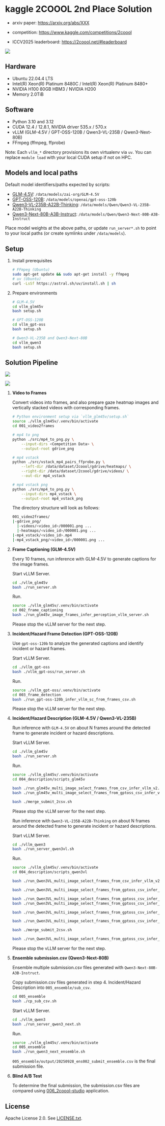 # kaggle 2COOOL 2nd Place Solution

- arxiv paper: https://arxiv.org/abs/XXX

- competition: https://www.kaggle.com/competitions/2coool

- ICCV2025 leaderboard: https://2coool.net/#leaderboard

![](./assets/ICCV_lb.png)

## Hardware

- Ubuntu 22.04.4 LTS
- Intel(R) Xeon(R) Platinum 8480C / Intel(R) Xeon(R) Platinum 8480+
- NVIDIA H100 80GB HBM3 / NVIDIA H200
- Memory 2.0TiB

## Software

- Python 3.10 and 3.12
- CUDA 12.4 / 12.8.1, NVIDIA driver 535.x / 570.x
- vLLM (GLM-4.5V / GPT-OSS-120B / Qwen3-VL-235B / Qwen3-Next-80B)
- FFmpeg (ffmpeg, ffprobe)

Note: Each `vllm_*` directory provisions its own virtualenv via `uv`. You can replace `module load` with your local CUDA setup if not on HPC.


## Models and local paths

Default model identifiers/paths expected by scripts:

- [GLM-4.5V](https://huggingface.co/zai-org/GLM-4.5V): `/data/models/zai-org/GLM-4.5V`
- [GPT-OSS-120B](https://huggingface.co/openai/gpt-oss-120b): `/data/models/openai/gpt-oss-120b`
- [Qwen3-VL-235B-A22B-Thinking](https://huggingface.co/Qwen/Qwen3-VL-235B-A22B-Thinking): `/data/models/Qwen/Qwen3-VL-235B-A22B-Thinking`
- [Qwen3-Next-80B-A3B-Instruct](https://huggingface.co/Qwen/Qwen3-Next-80B-A3B-Instruct): `/data/models/Qwen/Qwen3-Next-80B-A3B-Instruct`

Place model weights at the above paths, or update `run_server*.sh` to point to your local paths (or create symlinks under `/data/models`).


## Setup

1) Install prerequisites

    ```bash
    # FFmpeg (Ubuntu)
    sudo apt-get update && sudo apt-get install -y ffmpeg
    # uv (Ubuntu)
    curl -LsSf https://astral.sh/uv/install.sh | sh
    ```

2) Prepare environments

    ```bash
    # GLM-4.5V
    cd vllm_glm45v
    bash setup.sh

    # GPT-OSS-120B
    cd vllm_gpt-oss
    bash setup.sh

    # Qwen3-VL-235B and Qwen3-Next-80B
    cd vllm_qwen3
    bash setup.sh
    ```


## Solution Pipeline

![](./assets/fig1_2coool.png)

![](./assets/fig2_2coool.png)

1. **Video to Frames**

    Convert videos into frames, and also prepare gaze heatmap images and vertically stacked videos with corresponding frames.

    ```bash
    # Python environment setup via `vllm_glm45v/setup.sh`
    source ./vllm_glm45v/.venv/bin/activate
    cd 001_video2frames

    # mp4 to png
    python ./src/mp4_to_png.py \
        --input-dirs <Competition Data> \
        --output-root gdrive_png

    # mp4 vstack
    python ./src/vstack_mp4_pairs_ffprobe.py \
        --left-dir /data/dataset/2coool/gdrive/heatmaps/ \
        --right-dir /data/dataset/2coool/gdrive/videos/ \
        --out-dir mp4_vstack

    # mp4 vstack png
    python ./src/mp4_to_png.py \
        --input-dirs mp4_vstack \
        --output-root mp4_vstack_png
    ```

    The directory structure will look as follows:

    ```bash
    001_video2frames/
    |-gdrive_png/
      |-videos/<video_id>/000001.png ...
      |-heatmaps/<video_id>/000001.png ...
    |-mp4_vstack/<video_id>.mp4
    |-mp4_vstack_png/<video_id>/000001.png ...
    ```

2. **Frame Captioning (GLM-4.5V)**

    Every 10 frames, run inference with GLM-4.5V to generate captions for the image frames.

    Start vLLM Server.
    ```bash
    cd ./vllm_glm45v
    bash ./run_server.sh
    ```

    Run.
    ```bash
    source ./vllm_glm45v/.venv/bin/activate
    cd 002_frame_captioning
    bash ./run_glm45v_image_frames_infer_perception_vllm_server.sh
    ```

    Please stop the vLLM server for the next step.

3. **Incident/Hazard Frame Detection (GPT-OSS-120B)**

    Use `gpt-oss-120b` to analyze the generated captions and identify incident or hazard frames.

    Start vLLM Server.
    ```bash
    cd ./vllm_gpt-oss
    bash ./vllm_gpt-oss/run_server.sh
    ```

    Run.
    ```bash
    source ./vllm_gpt-oss/.venv/bin/activate
    cd 003_frame_detection
    bash ./run_gpt-oss-120b_infer_vllm_sc_from_frames_csv.sh
    ```

    Please stop the vLLM server for the next step.

4. **Incident/Hazard Description (GLM-4.5V / Qwen3-VL-235B)**

    Run inference with `GLM-4.5V` on about N frames around the detected frame to generate incident or hazard descriptions.

    Start vLLM Server.
    ```bash
    cd ./vllm_glm45v
    bash ./run_server.sh
    ```

    Run.
    ```bash
    source ./vllm_glm45v/.venv/bin/activate
    cd 004_description/scripts_glm45v

    bash ./run_glm45v_multi_image_select_frames_from_csv_infer_vllm_v2.sh
    bash ./run_glm45v_multi_image_select_frames_from_gptoss_csv_infer_vllm_v2.sh

    bash ./merge_submit_2csv.sh
    ```

    Please stop the vLLM server for the next step.

    Run inference with `Qwen3-VL-235B-A22B-Thinking` on about N frames around the detected frame to generate incident or hazard descriptions.

    Start vLLM Server.
    ```bash
    cd ./vllm_qwen3
    bash ./run_server_qwen3vl.sh
    ```

    Run.
    ```bash
    source ./vllm_glm45v/.venv/bin/activate
    cd 004_description/scripts_qwen3vl

    bash ./run_Qwen3VL_multi_image_select_frames_from_csv_infer_vllm_v2.sh

    bash ./run_Qwen3VL_multi_image_select_frames_from_gptoss_csv_infer_vllm_v2.sh

    bash ./run_Qwen3VL_multi_image_select_frames_from_gptoss_csv_infer_vllm_v3.sh
    bash ./run_Qwen3VL_multi_image_select_frames_from_gptoss_csv_infer_vllm_v3_prompt_v2.sh

    bash ./run_Qwen3VL_multi_image_select_frames_from_gptoss_csv_infer_vllm_v4.sh

    bash ./run_Qwen3VL_multi_image_select_frames_from_gptoss_csv_infer_vllm_v5.sh

    bash ./merge_submit_2csv.sh

    bash ./run_Qwen3VL_multi_image_select_frames_from_gptoss_csv_infer_vllm_v6.sh
    ```

    Please stop the vLLM server for the next step.

5. **Ensemble submission.csv (Qwen3-Next-80B)**

    Ensemble multiple submission.csv files generated with `Qwen3-Next-80B-A3B-Instruct`.

    Copy submission.csv files generated in step 4. Incident/Hazard Description into `005_ensemble/sub_csv`.
    ```bash
    cd 005_ensemble
    bash ./cp_sub_csv.sh
    ```

    Start vLLM Server.
    ```bash
    cd ./vllm_qwen3
    bash ./run_server_qwen3_next.sh
    ```

    Run.
    ```bash
    source ./vllm_glm45v/.venv/bin/activate
    cd 005_ensemble
    bash ./run_qwen3_next_ensemble.sh
    ```

    `005_ensemble/output/20250928_ens002_submit_ensemble.csv` is the final submission file.

5. **Blind A/B Test**

    To determine the final submission, the submission.csv files are compared using [006_2coool-studio](./006_2coool-studio/) application.


## License

Apache License 2.0. See [LICENSE.txt](LICENSE.txt).
